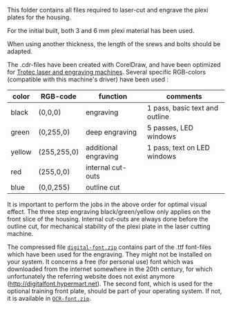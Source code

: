 This folder contains all files required to laser-cut and engrave the plexi plates for the housing.

For the initial built, both 3 and 6 mm plexi material has been used.  

When using another thickness, the length of the srews and bolts should be adapted.

The .cdr-files have been created with CorelDraw, and have been optimized for [Trotec laser and engraving machines](https://www.troteclaser.com/en/). Several specific RGB-colors (compatible with this machine's driver) have been used :

color  | RGB-code    | function             | comments
-------|-------------|----------------------|---------
black  | (0,0,0)     | engraving            | 1 pass, basic text and outline
green  | (0,255,0)   | deep engraving       | 5 passes, LED windows
yellow | (255,255,0) | additional engraving | 1 pass, text on LED windows
red    | (255,0,0)   | internal cut-outs    |
blue   | (0,0,255)   | outline cut          |

It is important to perform the jobs in the above order for optimal visual effect. The three step engraving black/green/yellow only applies on the front slice of the housing. Internal cut-outs are always done before the outline cut, for mechanical stability of the plexi plate in the laser cutting machine.

The compressed file [```digital-font.zip```](digital-font.zip) contains part of the .ttf font-files which have been used for the engraving. They might not be installed on your system. It concerns a free (for personal use) font which was downloaded from the internet somewhere in the 20th century, for which unfortunately the referring website does not exist anymore (http://digitalfont.hypermart.net). The second font, which is used for the optional training front plate, should be part of your operating system. If not, it is available in [```OCR-font.zip```](OCR-font.zip).
